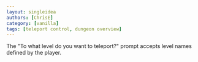 ```yaml
---
layout: singleidea
authors: [ChrisE]
category: [vanilla]
tags: [teleport control, dungeon overview]
---
```

The "To what level do you want to teleport?" prompt accepts level names defined by the player.
